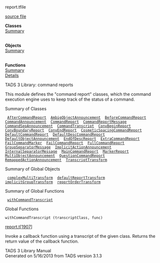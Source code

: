 <span class="title">report.t</span><span class="type">file</span>

[source file](../source/report.t.html)

**Classes**  
[Summary](#_ClassSummary_)  
 

**Objects**  
[Summary](#_ObjectSummary_)  
 

**Functions**  
[Summary](#_FunctionSummary_)  
[Details](#_Functions_)

<div class="fdesc">

TADS 3 Library: command reports

This module defines the "command report" classes, which the command
execution engine uses to keep track of the status of a command.

</div>

<span id="_ClassSummary_"></span>

<div class="mjhd">

<span class="hdln">Summary of Classes</span>  

</div>

` `[`AfterCommandReport`](../object/AfterCommandReport.html)`  `[`AmbigObjectAnnouncement`](../object/AmbigObjectAnnouncement.html)`  `[`BeforeCommandReport`](../object/BeforeCommandReport.html)`  `[`CommandAnnouncement`](../object/CommandAnnouncement.html)`  `[`CommandReport`](../object/CommandReport.html)`  `[`CommandReportMessage`](../object/CommandReportMessage.html)`  `[`CommandSepAnnouncement`](../object/CommandSepAnnouncement.html)`  `[`CommandTranscript`](../object/CommandTranscript.html)`  `[`ConvBeginReport`](../object/ConvBeginReport.html)`  `[`ConvBoundaryReport`](../object/ConvBoundaryReport.html)`  `[`ConvEndReport`](../object/ConvEndReport.html)`  `[`CosmeticSpacingCommandReport`](../object/CosmeticSpacingCommandReport.html)`  `[`DefaultCommandReport`](../object/DefaultCommandReport.html)`  `[`DefaultDescCommandReport`](../object/DefaultDescCommandReport.html)`  `[`DefaultObjectAnnouncement`](../object/DefaultObjectAnnouncement.html)`  `[`EndOfDescReport`](../object/EndOfDescReport.html)`  `[`ExtraCommandReport`](../object/ExtraCommandReport.html)`  `[`FailCommandMarker`](../object/FailCommandMarker.html)`  `[`FailCommandReport`](../object/FailCommandReport.html)`  `[`FullCommandReport`](../object/FullCommandReport.html)`  `[`GroupSeparatorMessage`](../object/GroupSeparatorMessage.html)`  `[`ImplicitActionAnnouncement`](../object/ImplicitActionAnnouncement.html)`  `[`InternalSeparatorMessage`](../object/InternalSeparatorMessage.html)`  `[`MainCommandReport`](../object/MainCommandReport.html)`  `[`MarkerReport`](../object/MarkerReport.html)`  `[`MultiObjectAnnouncement`](../object/MultiObjectAnnouncement.html)`  `[`QuestionCommandReport`](../object/QuestionCommandReport.html)`  `[`RemappedActionAnnouncement`](../object/RemappedActionAnnouncement.html)`  `[`TranscriptTransform`](../object/TranscriptTransform.html)`  `
<span id="_ObjectSummary_"></span>

<div class="mjhd">

<span class="hdln">Summary of Global Objects</span>  

</div>

` `[`complexMultiTransform`](../object/complexMultiTransform.html)`  `[`defaultReportTransform`](../object/defaultReportTransform.html)`  `[`implicitGroupTransform`](../object/implicitGroupTransform.html)`  `[`reportOrderTransform`](../object/reportOrderTransform.html)`  `
<span id="FunctionSummary_"></span>

<div class="mjhd">

<span class="hdln">Summary of Global Functions</span>  

</div>

` `[`withCommandTranscript`](#withCommandTranscript)`  `

<span id="_Functions_"></span>

<div class="mjhd">

<span class="hdln">Global Functions</span>  

</div>

<span id="withCommandTranscript"></span>

`withCommandTranscript (transcriptClass, func)`

[report.t](../file/report.t.html)\[[1907](../source/report.t.html#1907)\]

<div class="desc">

Invoke a callback function using a transcript of the given class.
Returns the return value of the callback function.

</div>

<div class="ftr">

TADS 3 Library Manual  
Generated on 5/16/2013 from TADS version 3.1.3

</div>
